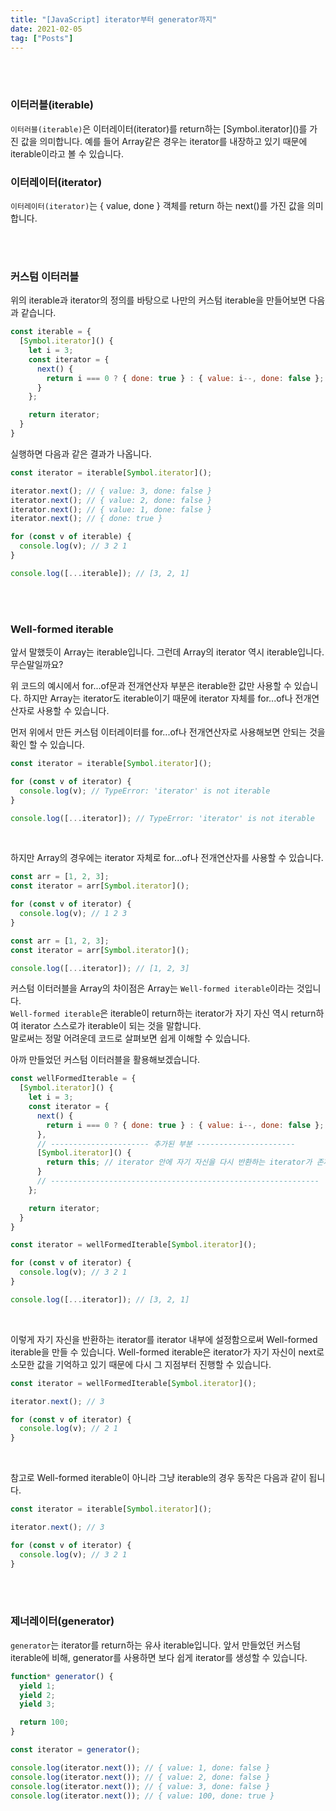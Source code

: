 ```yaml
---
title: "[JavaScript] iterator부터 generator까지"
date: 2021-02-05
tag: ["Posts"]
---
```


<br><br>

### 이터러블(iterable)

`이터러블(iterable)`은 이터레이터(iterator)를 return하는 \[Symbol.iterator\]()를 가진 값을 의미합니다. 예를 들어 Array같은 경우는 iterator를 내장하고 있기 때문에 iterable이라고 볼 수 있습니다.

### 이터레이터(iterator)

`이터레이터(iterator)`는 { value, done } 객체를 return 하는 next()를 가진 값을 의미합니다.

<br><br>

### 커스텀 이터러블

위의 iterable과 iterator의 정의를 바탕으로 나만의 커스텀 iterable을 만들어보면 다음과 같습니다.

  ```js
  const iterable = {
    [Symbol.iterator]() {
      let i = 3;
      const iterator = {
        next() {
          return i === 0 ? { done: true } : { value: i--, done: false };
        }
      };

      return iterator;
    }
  }
  ```

  실행하면 다음과 같은 결과가 나옵니다.

  ```js
  const iterator = iterable[Symbol.iterator]();

  iterator.next(); // { value: 3, done: false }
  iterator.next(); // { value: 2, done: false }
  iterator.next(); // { value: 1, done: false }
  iterator.next(); // { done: true }

  for (const v of iterable) {
    console.log(v); // 3 2 1
  }

  console.log([...iterable]); // [3, 2, 1]
  ```

<br><br>

### Well-formed iterable

앞서 말했듯이 Array는 iterable입니다. 그런데 Array의 iterator 역시 iterable입니다. 무슨말일까요?  
  
위 코드의 예시에서 for...of문과 전개연산자 부분은 iterable한 값만 사용할 수 있습니다. 하지만 Array는 iterator도 iterable이기 때문에 iterator 자체를 for...of나 전개연산자로 사용할 수 있습니다.  
  
먼저 위에서 만든 커스텀 이터레이터를 for...of나 전개연산자로 사용해보면 안되는 것을 확인 할 수 있습니다.

  ```js    
  const iterator = iterable[Symbol.iterator]();

  for (const v of iterator) {
    console.log(v); // TypeError: 'iterator' is not iterable
  }

  console.log([...iterator]); // TypeError: 'iterator' is not iterable
  ```
  
  <br>
  
  하지만 Array의 경우에는 iterator 자체로 for...of나 전개연산자를 사용할 수 있습니다.

  ```js
  const arr = [1, 2, 3];
  const iterator = arr[Symbol.iterator]();

  for (const v of iterator) {
    console.log(v); // 1 2 3
  }
  ```

  ```js
  const arr = [1, 2, 3];
  const iterator = arr[Symbol.iterator]();

  console.log([...iterator]); // [1, 2, 3]
  ```

  커스텀 이터러블을 Array의 차이점은 Array는 `Well-formed iterable`이라는 것입니다.  
  `Well-formed iterable`은 iterable이 return하는 iterator가 자기 자신 역시 return하여 iterator 스스로가 iterable이 되는 것을 말합니다.  
  말로써는 정말 어려운데 코드로 살펴보면 쉽게 이해할 수 있습니다.  
  
  아까 만들었던 커스텀 이터러블을 활용해보겠습니다.

  ```js
  const wellFormedIterable = {
    [Symbol.iterator]() {
      let i = 3;
      const iterator = {
        next() {
          return i === 0 ? { done: true } : { value: i--, done: false };
        },
        // ---------------------- 추가된 부분 ----------------------
        [Symbol.iterator]() {
          return this; // iterator 안에 자기 자신을 다시 반환하는 iterator가 존재
        }
        // ------------------------------------------------------------
      };

      return iterator;
    }
  }

  const iterator = wellFormedIterable[Symbol.iterator]();

  for (const v of iterator) {
    console.log(v); // 3 2 1
  }

  console.log([...iterator]); // [3, 2, 1]
  ```

  <br>

  이렇게 자기 자신을 반환하는 iterator를 iterator 내부에 설정함으로써 Well-formed iterable을 만들 수 있습니다. Well-formed iterable은 iterator가 자기 자신이 next로 소모한 값을 기억하고 있기 때문에 다시 그 지점부터 진행할 수 있습니다.

  ```js
  const iterator = wellFormedIterable[Symbol.iterator]();

  iterator.next(); // 3

  for (const v of iterator) {
    console.log(v); // 2 1
  }
  ```

  <br>

  참고로 Well-formed iterable이 아니라 그냥 iterable의 경우 동작은 다음과 같이 됩니다.

  ```js
  const iterator = iterable[Symbol.iterator]();

  iterator.next(); // 3

  for (const v of iterator) {
    console.log(v); // 3 2 1
  }
  ```

<br><br>

### 제너레이터(generator)

`generator`는 iterator를 return하는 유사 iterable입니다.
앞서 만들었던 커스텀 iterable에 비해, generator를 사용하면 보다 쉽게 iterator를 생성할 수 있습니다.

  ```js
  function* generator() {
    yield 1;
    yield 2;
    yield 3;

    return 100;
  }

  const iterator = generator();

  console.log(iterator.next()); // { value: 1, done: false }
  console.log(iterator.next()); // { value: 2, done: false }
  console.log(iterator.next()); // { value: 3, done: false }
  console.log(iterator.next()); // { value: 100, done: true }
  ```
